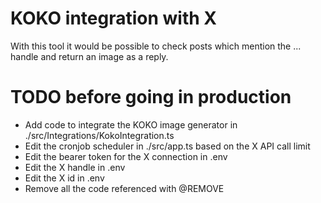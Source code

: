 # KOKO integration with X
With this tool it would be possible to check posts which mention the ... handle and return an image as a reply.

# TODO before going in production
- Add code to integrate the KOKO image generator in ./src/Integrations/KokoIntegration.ts
- Edit the cronjob scheduler in ./src/app.ts based on the X API call limit
- Edit the bearer token for the X connection in .env
- Edit the X handle in .env
- Edit the X id in .env
- Remove all the code referenced with @REMOVE